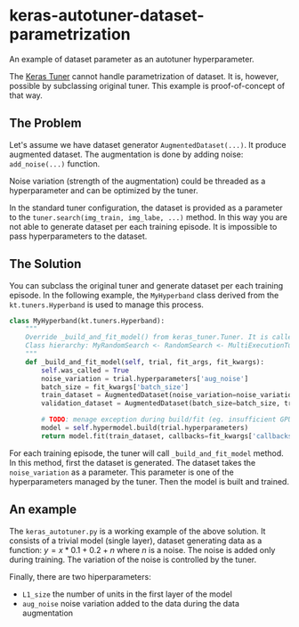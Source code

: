 # keras-autotuner-dataset-parametrization
An example of dataset parameter as an autotuner hyperparameter.

The [Keras Tuner](https://www.tensorflow.org/tutorials/keras/keras_tuner) cannot handle parametrization of dataset. 
It is, however, possible by subclassing original tuner. This example is proof-of-concept of that way.

## The Problem
Let's assume we have dataset generator `AugmentedDataset(...)`. It produce augmented dataset. 
The augmentation is done by adding noise: `add_noise(...)` function.

Noise variation (strength of the augmentation) could be threaded as a hyperparameter and can be optimized by the tuner.

In the standard tuner configuration, the dataset is provided as a parameter to the `tuner.search(img_train, img_labe, ...)` method.
In this way you are not able to generate dataset per each training episode. It is impossible to pass hyperparameters to the dataset.

## The Solution
You can subclass the original tuner and generate dataset per each training episode. 
In the following example, the `MyHyperband` class derived from the `kt.tuners.Hyperband` is used to manage this process.

```python
class MyHyperband(kt.tuners.Hyperband):
    """
    Override _build_and_fit_model() from keras_tuner.Tuner. It is called in MultiExecutionTunerr
    Class hierarchy: MyRandomSearch <- RandomSearch <- MultiExecutionTuner <- Tuner
    """
    def _build_and_fit_model(self, trial, fit_args, fit_kwargs):
        self.was_called = True
        noise_variation = trial.hyperparameters['aug_noise']
        batch_size = fit_kwargs['batch_size']
        train_dataset = AugmentedDataset(noise_variation=noise_variation, batch_size=batch_size, trainable=True)
        validation_dataset = AugmentedDataset(batch_size=batch_size, trainable=False)

        # TODO: menage exception during build/fit (eg. insufficient GPU RAM)
        model = self.hypermodel.build(trial.hyperparameters)
        return model.fit(train_dataset, callbacks=fit_kwargs['callbacks'], validation_data=validation_dataset)
```

For each training episode, the tuner will call `_build_and_fit_model` method. 
In this method, first the dataset is generated. The dataset takes the `noise_variation` as a parameter.
This parameter is one of the hyperparameters managed by the tuner. Then the model is built and trained.

## An example
The `keras_autotuner.py` is a working example of the above solution. It consists of a trivial model (single layer), 
dataset generating data as a function: $y=x*0.1+0.2+n$ where $n$ is a noise. The noise is added only during training.
The variation of the noise is controlled by the tuner.

Finally, there are two hiperparameters: 
- `L1_size` the number of units in the first layer of the model
- `aug_noise` noise variation added to the data during the data augmentation
